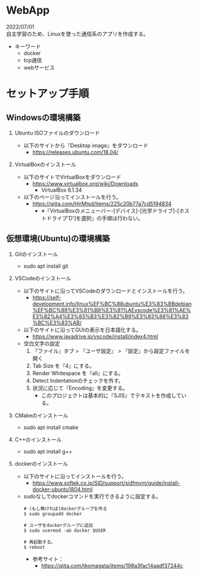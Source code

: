 # WebApp
2022/07/01  
自主学習のため、Linuxを使った通信系のアプリを作成する。  
* キーワード
  * docker
  * tcp通信
  * webサービス

# セットアップ手順
## Windowsの環境構築
1. Ubuntu ISOファイルのダウンロード
    * 以下のサイトから『Desktop image』をダウンロード
        * https://releases.ubuntu.com/18.04/

2. VirtualBoxのインストール
    * 以下のサイトでVirtualBoxをダウンロード
        * https://www.virtualbox.org/wiki/Downloads
            * VirtualBox 6.1.34
    * 以下のページ沿ってインストールを行う。
        * https://qiita.com/HirMtsd/items/225c20b77a7cd5194834
            * ※『VirtualBoxのメニューバー-[デバイス]-[光学ドライブ]-[ホストドライブ'D']を選択』の手順は行わない。

## 仮想環境(Ubuntu)の環境構築
1. Gitのインストール
    * sudo apt install git

2. VSCodeのインストール
    * 以下のサイトに沿ってVSCodeのダウンロードとインストールを行う。
        * https://self-development.info/linux%EF%BC%88ubuntu%E3%83%BBdebian%EF%BC%89%E3%81%B8%E3%81%AEvscode%E3%81%AE%E3%82%A4%E3%83%B3%E3%82%B9%E3%83%88%E3%83%BC%E3%83%AB/
    * 以下のサイトに沿ってGUIの表示を日本語化する。
        * https://www.javadrive.jp/vscode/install/index4.html
    * 空白文字の設定
        1. 『ファイル』タブ > 『ユーザ設定』 > 『設定』から設定ファイルを開く
        1. Tab Size を『4』にする。
        1. Render Whitespace を『all』にする。
        1. Detect Indentationのチェックを外す。
        1. 状況に応じて『Encoding』を変更する。
            * このプロジェクトは基本的に『SJIS』でテキストを作成している。

3. CMakeのインストール
    * sudo apt install cmake

4. C++のインストール
    * sudo apt install g++

5. dockerのインストール
    * 以下のサイトに沿ってインストールを行う。
        * https://www.softek.co.jp/SID/support/sidfmvm/guide/install-docker-ubuntu1804.html
    * sudoなしでdockerコマンドを実行できるように設定する。
        ```
        # (もし無ければ)dockerグループを作る
        $ sudo groupadd docker

        # ユーザをdockerグループに追加
        $ sudo usermod -aG docker $USER

        # 再起動する。
        $ reboot
        ```
        * 参考サイト：
            * https://qiita.com/tkomagata/items/198a3fac14aadf37244c
